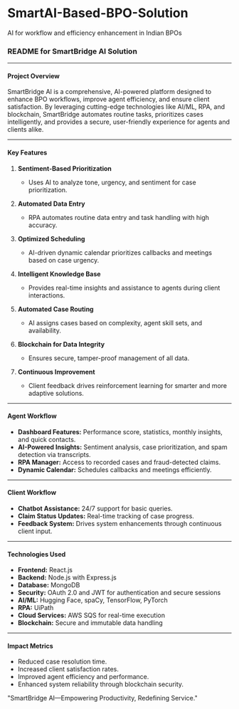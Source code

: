 # SmartAI-Based-BPO-Solution
AI for workflow and efficiency enhancement in Indian BPOs
### README for SmartBridge AI Solution

---

#### **Project Overview**
SmartBridge AI is a comprehensive, AI-powered platform designed to enhance BPO workflows, improve agent efficiency, and ensure client satisfaction. By leveraging cutting-edge technologies like AI/ML, RPA, and blockchain, SmartBridge automates routine tasks, prioritizes cases intelligently, and provides a secure, user-friendly experience for agents and clients alike.

---

#### **Key Features**
1. **Sentiment-Based Prioritization**  
   - Uses AI to analyze tone, urgency, and sentiment for case prioritization.

2. **Automated Data Entry**  
   - RPA automates routine data entry and task handling with high accuracy.

3. **Optimized Scheduling**  
   - AI-driven dynamic calendar prioritizes callbacks and meetings based on case urgency.

4. **Intelligent Knowledge Base**  
   - Provides real-time insights and assistance to agents during client interactions.

5. **Automated Case Routing**  
   - AI assigns cases based on complexity, agent skill sets, and availability.

6. **Blockchain for Data Integrity**  
   - Ensures secure, tamper-proof management of all data.

7. **Continuous Improvement**  
   - Client feedback drives reinforcement learning for smarter and more adaptive solutions.

---

#### **Agent Workflow**
- **Dashboard Features:** Performance score, statistics, monthly insights, and quick contacts.
- **AI-Powered Insights:** Sentiment analysis, case prioritization, and spam detection via transcripts.
- **RPA Manager:** Access to recorded cases and fraud-detected claims.
- **Dynamic Calendar:** Schedules callbacks and meetings efficiently.

---

#### **Client Workflow**
- **Chatbot Assistance:** 24/7 support for basic queries.
- **Claim Status Updates:** Real-time tracking of case progress.
- **Feedback System:** Drives system enhancements through continuous client input.

---

#### **Technologies Used**
- **Frontend:** React.js  
- **Backend:** Node.js with Express.js  
- **Database:** MongoDB  
- **Security:** OAuth 2.0 and JWT for authentication and secure sessions  
- **AI/ML:** Hugging Face, spaCy, TensorFlow, PyTorch  
- **RPA:** UiPath  
- **Cloud Services:** AWS SQS for real-time execution  
- **Blockchain:** Secure and immutable data handling  

---

#### **Impact Metrics**
- Reduced case resolution time.  
- Increased client satisfaction rates.  
- Improved agent efficiency and performance.  
- Enhanced system reliability through blockchain security.  


"SmartBridge AI—Empowering Productivity, Redefining Service."  
